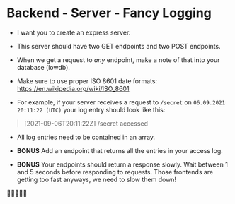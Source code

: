 # Backend - Server - Fancy Logging

- I want you to create an express server.
- This server should have two GET endpoints and two POST endpoints.
- When we get a request to _any_ endpoint, make a note of that into your database (lowdb).

- Make sure to use proper ISO 8601 date formats: https://en.wikipedia.org/wiki/ISO_8601
- For example, if your server receives a request to `/secret` on `06.09.2021 20:11:22 (UTC)` your log entry should look like this:

> [2021-09-06T20:11:22Z] /secret accessed

- All log entries need to be contained in an array.

- **BONUS** Add an endpoint that returns all the entries in your access log.
- **BONUS** Your endpoints should return a response slowly. Wait between 1 and 5 seconds before responding to requests. Those frontends are getting too fast anyways, we need to slow them down!

🍌🍌🍌🍌🍌
